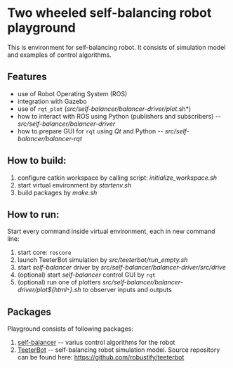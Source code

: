 # Two wheeled self-balancing robot playground

This is environment for self-balancing robot. It consists of simulation model and examples of control algorithms.


## Features

- use of Robot Operating System (ROS)
- integration with Gazebo
- use of ```rqt_plot``` (*src/self-balancer/balancer-driver/plot*.sh*)
- how to interact with ROS using Python (publishers and subscribers) -- *src/self-balancer/balancer-driver*
- how to prepare GUI for ```rqt``` using *Qt* and Python  -- *src/self-balancer/balancer-rqt*


## How to build:

1. configure catkin workspace by calling script: *initialize_workspace.sh*
2. start virtual environment by *startenv.sh*
3. build packages by *make.sh*


## How to run:

Start every command inside virtual environment, each in new command line:
1. start core: ```roscore```
2. launch TeeterBot simulation by *src/teeterbot/run_empty.sh*
3. start *self-balancer* driver by *src/self-balancer/balancer-driver/src/drive*
4. (optional) start *self-balancer* control GUI by ```rqt```
5. (optional) run one of plotters *src/self-balancer/balancer-driver/plot${html`*`}.sh* to observer inputs and outputs


## Packages

Playground consists of following packages:
1. [self-balancer](src/self-balancer/README.md) -- varius control algorithms for the robot
2. [TeeterBot](src/teeterbot/README.md) -- self-balancing robot simulation model. Source repository can be found here: https://github.com/robustify/teeterbot

